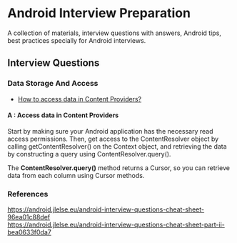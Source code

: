 # Android Interview Preparation

A collection of materials, interview questions with answers, Android tips, best practices specially for Android interviews.

## Interview Questions

### Data Storage And Access
* [How to access data in Content Providers?](#1)


#### A : Access data in Content Providers<a name="#1"></a>
Start by making sure your Android application has the necessary read access permissions. Then, get access to the ContentResolver object by calling getContentResolver() on the Context object, and retrieving the data by constructing a query using ContentResolver.query().

The **ContentResolver.query()** method returns a Cursor, so you can retrieve data from each column using Cursor methods.

### References
https://android.jlelse.eu/android-interview-questions-cheat-sheet-96ea01c88def<br>
https://android.jlelse.eu/android-interview-questions-cheat-sheet-part-ii-bea0633f0da7
